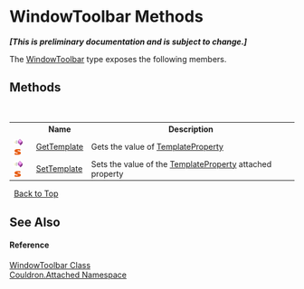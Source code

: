 # WindowToolbar Methods
 _**\[This is preliminary documentation and is subject to change.\]**_

The <a href="T_Couldron_Attached_WindowToolbar">WindowToolbar</a> type exposes the following members.


## Methods
&nbsp;<table><tr><th></th><th>Name</th><th>Description</th></tr><tr><td>![Public method](media/pubmethod.gif "Public method")![Static member](media/static.gif "Static member")</td><td><a href="M_Couldron_Attached_WindowToolbar_GetTemplate">GetTemplate</a></td><td>
Gets the value of <a href="F_Couldron_Attached_WindowToolbar_TemplateProperty">TemplateProperty</a></td></tr><tr><td>![Public method](media/pubmethod.gif "Public method")![Static member](media/static.gif "Static member")</td><td><a href="M_Couldron_Attached_WindowToolbar_SetTemplate">SetTemplate</a></td><td>
Sets the value of the <a href="F_Couldron_Attached_WindowToolbar_TemplateProperty">TemplateProperty</a> attached property</td></tr></table>&nbsp;
<a href="#windowtoolbar-methods">Back to Top</a>

## See Also


#### Reference
<a href="T_Couldron_Attached_WindowToolbar">WindowToolbar Class</a><br /><a href="N_Couldron_Attached">Couldron.Attached Namespace</a><br />